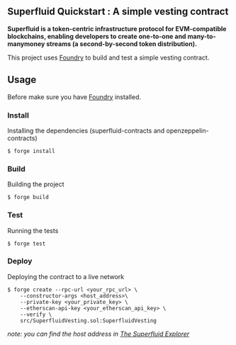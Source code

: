 ## Superfluid Quickstart : A simple vesting contract

**Superfluid is a token-centric infrastructure protocol for EVM-compatible blockchains, enabling developers to create one-to-one and many-to-manymoney streams (a second-by-second token distribution).**

This project uses [Foundry](https://book.getfoundry.sh/) to build and test a simple vesting contract.

## Usage

Before make sure you have [Foundry](https://book.getfoundry.sh/) installed.

### Install

Installing the dependencies (superfluid-contracts and openzeppelin-contracts)

```shell
$ forge install
```

### Build

Building the project

```shell
$ forge build
```

### Test

Running the tests

```shell
$ forge test
```

### Deploy

Deploying the contract to a live network

```shell
$ forge create --rpc-url <your_rpc_url> \
    --constructor-args <host_address>\
    --private-key <your_private_key> \
    --etherscan-api-key <your_etherscan_api_key> \
    --verify \
    src/SuperfluidVesting.sol:SuperfluidVesting
```

*note: you can find the host address in [The Superfluid Explorer](https://explorer.superfluid.finance/)*
